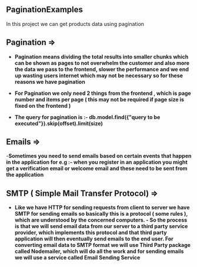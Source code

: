 ## PaginationExamples

In this project we can get products data using pagination

## Pagination => 

- **Pagination means dividing the total results into smaller chunks which can be shown as pages to not overwhelm the customer and also more the data we pass to the frontend, 
slower the performance and we end up wasting users internet which may not be necessary so for these reasons we have pagination**

- **For Pagination we only need 2 things from the frontend , which is page number and items per page ( this may not be required if page size is fixed on the frontend )**

- **The query for pagination is :- db.model.find({"query to be executed"}).skip(offset).limit(size)**

## Emails =>

-**Sometimes you need to send emails based on certain events that happen in the application for e.g :- 
when you register in an application you might get a verification email or welcome email and these need to be sent from the application**

## SMTP ( Simple Mail Transfer Protocol) =>

- **Like we have HTTP for sending requests from client to server we have SMTP for sending emails so basically this is a protocol ( some rules ),
which are understood by the concerned computers. - So the process is that we will send email data from our server to a third party service provider,
which implements this protocol and that third party application will then eventually send emails to the end user.
 For converting email data to SMTP format we will use Third Party package called Nodemailer,
 which will do all the work and for sending emails we will use a service called Email Sending Service**
